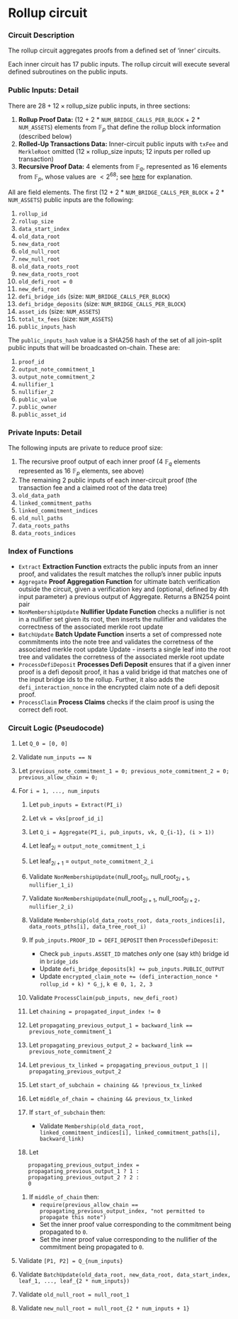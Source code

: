 # Rollup circuit

### Circuit Description

The rollup circuit aggregates proofs from a defined set of ‘inner’ circuits.

Each inner circuit has 17 public inputs. The rollup circuit will execute several defined subroutines on the public inputs.

### Public Inputs: Detail

There are $28 + 12 \times \text{rollup_size}$ public inputs, in three sections:

1. **Rollup Proof Data:** (12 + 2 \* `NUM_BRIDGE_CALLS_PER_BLOCK` + 2 \* `NUM_ASSETS`) elements from $\mathbb{F}_p$ that define the rollup block information (described below)
2. **Rolled-Up Transactions Data:** Inner-circuit public inputs with `txFee` and `MerkleRoot` omitted ($12 \times \text{rollup_size}$ inputs; $12$ inputs per rolled up transaction)
3. **Recursive Proof Data:** $4$ elements from $\mathbb{F}_q$, represented as $16$ elements from $\mathbb{F}_p$, whose values are $<2^{68}$; see [here](https://hackmd.io/LoEG5nRHQe-PvstVaD51Yw) for explanation.

All are field elements. The first (12 + 2 \* `NUM_BRIDGE_CALLS_PER_BLOCK` + 2 \* `NUM_ASSETS`) public inputs are the following:

1. `rollup_id`
1. `rollup_size`
1. `data_start_index`
1. `old_data_root`
1. `new_data_root`
1. `old_null_root`
1. `new_null_root`
1. `old_data_roots_root`
1. `new_data_roots_root`
1. `old_defi_root = 0`
1. `new_defi_root`
1. `defi_bridge_ids` (size: `NUM_BRIDGE_CALLS_PER_BLOCK`)
1. `defi_bridge_deposits` (size: `NUM_BRIDGE_CALLS_PER_BLOCK`)
1. `asset_ids` (size: `NUM_ASSETS`)
1. `total_tx_fees` (size: `NUM_ASSETS`)
1. `public_inputs_hash`

The `public_inputs_hash` value is a SHA256 hash of the set of all join-split public inputs that will be broadcasted on-chain. These are:

1. `proof_id`
1. `output_note_commitment_1`
1. `output_note_commitment_2`
1. `nullifier_1`
1. `nullifier_2`
1. `public_value`
1. `public_owner`
1. `public_asset_id`

### Private Inputs: Detail

The following inputs are private to reduce proof size:

1. The recursive proof output of each inner proof (4 $\mathbb{F}_q$ elements represented as 16 $\mathbb{F}_p$ elements, see above)
1. The remaining 2 public inputs of each inner-circuit proof (the transaction fee and a claimed root of the data tree)
1. `old_data_path`
1. `linked_commitment_paths`
1. `linked_commitment_indices`
1. `old_null_paths`
1. `data_roots_paths`
1. `data_roots_indices`

### Index of Functions

- `Extract` **Extraction Function** extracts the public inputs from an inner proof, and validates the result matches the rollup’s inner public inputs
- `Aggregate` **Proof Aggregation Function** for ultimate batch verification outside the circuit, given a verification key and (optional, defined by 4th input parameter) a previous output of Aggregate. Returns a BN254 point pair
- `NonMembershipUpdate` **Nullifier Update Function** checks a nullifier is not in a nullifier set given its root, then inserts the nullifier and validates the correctness of the associated merkle root update
- `BatchUpdate` **Batch Update Function** inserts a set of compressed note commitments into the note tree and validates the corretness of the associated merkle root update
  Update - inserts a single leaf into the root tree and validates the corretness of the associated merkle root update
- `ProcessDefiDeposit` **Processes Defi Deposit** ensures that if a given inner proof is a defi deposit proof, it has a valid bridge id that matches one of the input bridge ids to the rollup. Further, it also adds the `defi_interaction_nonce` in the encrypted claim note of a defi deposit proof.
- `ProcessClaim` **Process Claims** checks if the claim proof is using the correct defi root.

### Circuit Logic (Pseudocode)

1. Let `Q_0 = [0, 0]`
1. Validate `num_inputs == N`
1. Let `previous_note_commitment_1 = 0; previous_note_commitment_2 = 0; previous_allow_chain = 0;`
1. For `i = 1, ..., num_inputs`

   1. Let `pub_inputs = Extract(PI_i)`
   1. Let `vk = vks[proof_id_i]`
   1. Let `Q_i = Aggregate(PI_i, pub_inputs, vk, Q_{i-1}, (i > 1))`
   1. Let $\text{leaf}_{2i}$ = `output_note_commitment_1_i`
   1. Let $\text{leaf}_{2i+1}$ = `output_note_commitment_2_i`
   1. Validate `NonMembershipUpdate(`$\text{null_root}_{2i}$, $\text{null_root}_{2i+1}$, `nullifier_1_i)`
   1. Validate `NonMembershipUpdate(`$\text{null_root}_{2i + 1}$, $\text{null_root}_{2i+2}$`, nullifier_2_i)`
   1. Validate `Membership(old_data_roots_root, data_roots_indices[i], data_roots_pths[i], data_tree_root_i)`
   1. If `pub_inputs.PROOF_ID = DEFI_DEPOSIT` then `ProcessDefiDeposit`:
      - Check `pub_inputs.ASSET_ID` matches _only_ one (say `k`th) bridge id in `bridge_ids`
      - Update `defi_bridge_deposits[k] += pub_inputs.PUBLIC_OUTPUT`
      - Update `encrypted_claim_note += (defi_interaction_nonce * rollup_id + k) * G_j`, `k ⋹ 0, 1, 2, 3`
   1. Validate `ProcessClaim(pub_inputs, new_defi_root)`

   1. Let `chaining = propagated_input_index != 0`
   1. Let `propagating_previous_output_1 = backward_link == previous_note_commitment_1`
   1. Let `propagating_previous_output_2 = backward_link == previous_note_commitment_2`
   1. Let `previous_tx_linked = propagating_previous_output_1 || propagating_previous_output_2`
   1. Let `start_of_subchain = chaining && !previous_tx_linked`
   1. Let `middle_of_chain = chaining && previous_tx_linked`
   1. If `start_of_subchain` then:
      - Validate `Membership(old_data_root, linked_commitment_indices[i], linked_commitment_paths[i], backward_link)`
   1. Let

   ```
      propagating_previous_output_index =
      propagating_previous_output_1 ? 1 :
      propagating_previous_output_2 ? 2 :
      0

   ```

   1. If `middle_of_chain` then:
      - `require(previous_allow_chain == propagating_previous_output_index, "not permitted to propagate this note")`
      - Set the inner proof value corresponding to the commitment being propagated to `0`.
      - Set the inner proof value corresponding to the nullifier of the commitment being propagated to `0`.

1. Validate `[P1, P2] = Q_{num_inputs}`
1. Validate `BatchUpdate(old_data_root, new_data_root, data_start_index, leaf_1, ..., leaf_{2 * num_inputs})`
1. Validate `old_null_root = null_root_1`
1. Validate `new_null_root = null_root_{2 * num_inputs + 1}`

